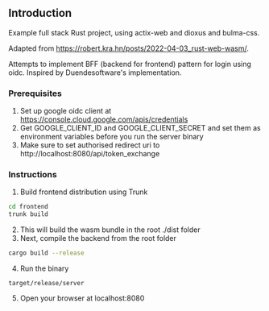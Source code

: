 ## Introduction
Example full stack Rust project, using actix-web and dioxus and bulma-css.

Adapted from https://robert.kra.hn/posts/2022-04-03_rust-web-wasm/.

Attempts to implement BFF (backend for frontend) pattern for login using oidc. Inspired by Duendesoftware's implementation.

### Prerequisites
1. Set up google oidc client at https://console.cloud.google.com/apis/credentials
2. Get GOOGLE_CLIENT_ID and GOOGLE_CLIENT_SECRET and set them as environment variables before you run the server binary
3. Make sure to set authorised redirect uri to http://localhost:8080/api/token_exchange

### Instructions
1. Build frontend distribution using Trunk
```bash
cd frontend
trunk build
```
2. This will build the wasm bundle in the root ./dist folder
3. Next, compile the backend from the root folder
```bash
cargo build --release
```
4. Run the binary
```
target/release/server
```
5. Open your browser at localhost:8080